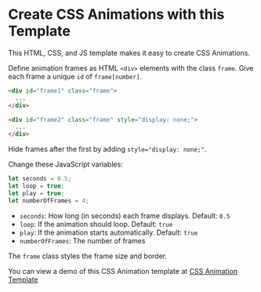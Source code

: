 # Create CSS Animations with this Template

This HTML, CSS, and JS template makes it easy to create CSS Animations.

Define animation frames as HTML `<div>` elements with the class `frame`. Give each frame a unique `id` of `frame[number]`.

```html
<div id="frame1" class="frame">
  ...
</div>

<div id="frame2" class="frame" style="display: none;">
  ...
</div>
```

Hide frames after the first by adding `style="display: none;"`.

Change these JavaScript variables:

```js
let seconds = 0.5; 
let loop = true;
let play = true;  
let numberOfFrames = 4;
```

- `seconds`: How long (in seconds) each frame displays. Default: `0.5`  
- `loop`: If the animation should loop. Default: `true`
- `play`: If the animation starts automatically. Default: `true`   
- `numberOfFrames`: The number of frames

The `frame` class styles the frame size and border.

You can view a demo of this CSS Animation template at [CSS Animation Template](https://vulcanwm.github.io/css-animation/)
